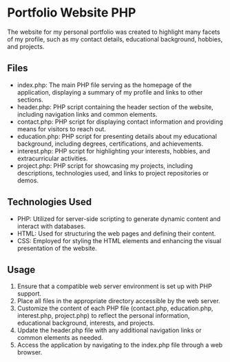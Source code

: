 # Portfolio Website PHP

The website for my personal portfolio was created to highlight many facets of my profile, such as my contact details, educational background, hobbies, and projects.

## Files
- index.php: The main PHP file serving as the homepage of the application, displaying a summary of my profile and links to other sections.
- header.php: PHP script containing the header section of the website, including navigation links and common elements.
- contact.php: PHP script for displaying contact information and providing means for visitors to reach out.
- education.php: PHP script for presenting details about my educational background, including degrees, certifications, and achievements.
- interest.php: PHP script for highlighting your interests, hobbies, and extracurricular activities.
- project.php: PHP script for showcasing my projects, including descriptions, technologies used, and links to project repositories or demos.

## Technologies Used
- PHP: Utilized for server-side scripting to generate dynamic content and interact with databases.
- HTML: Used for structuring the web pages and defining their content.
- CSS: Employed for styling the HTML elements and enhancing the visual presentation of the website.

## Usage
1. Ensure that a compatible web server environment is set up with PHP support.
2. Place all files in the appropriate directory accessible by the web server.
3. Customize the content of each PHP file (contact.php, education.php, interest.php, project.php) to reflect the personal information, educational background, interests, and projects.
4. Update the header.php file with any additional navigation links or common elements as needed.
5. Access the application by navigating to the index.php file through a web browser.
